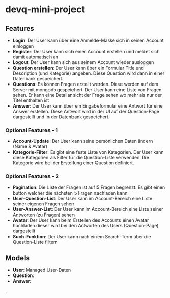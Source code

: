 # devq-mini-project

## Features


- **Login**: Der User kann über eine Anmelde-Maske sich in seinen Account einloggen
- **Register**: Der User kann sich einen Account erstellen und meldet sich damit automatisch an
- **Logout**: Der User kann sich aus seinem Account wieder ausloggen
- **Question erstellen**: Der User kann über ein Formular Title und Description (und Kategorie) angeben. Diese Question wird dann in einer Datenbank gespeichert.
- **Questions**: Es können Fragen erstellt werden. Diese werden auf dem Server mit mongodb gespeichert. Der User kann eine Liste von Fragen sehen. Er kann eine Detailansicht der Frage sehen wo mehr als nur der Titel enthalten ist
- **Answer**: Der User kann über ein Eingabeformular eine Antwort für eine Answer erstellen. Diese Antwort wird in der UI auf der Question-Page dargestellt und in der Datenbank gespeichert.

### Optional Features - 1


- **Account-Update**: Der User kann seine persönlichen Daten ändern (Name & Avatar)
- **Kategorie-Filter**: Es gibt eine feste Liste von Kategorien. Der User kann diese Kategorien als Filter für die Question-Liste verwenden. Die Kategorie wird bei der Erstellung einer Question definiert.


### Optional Features - 2

- **Pagination**: Die Liste der Fragen ist auf 5 Fragen begrenzt. Es gibt einen button welcher die nächsten 5 Fragen nachladen kann
- **User-Question-List**: Der User kann im Account-Bereich eine Liste seiner eigenen Fragen sehen
- **User-Answer-List**: Der User kann im Account-Bereich eine Liste seiner Antworten (zu Fragen) sehen
- **Avatar**: Der User kann beim Erstellen des Accounts einen Avatar hochladen.dieser wird bei den Antworten des Users (Question-Page) dargestellt
- **Such-Funktion**: Der User kann nach einem Search-Term über die Question-Liste filtern


## Models


- **User**: Managed User-Daten
- **Question**:
- **Answer**:






.






